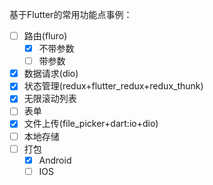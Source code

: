 基于Flutter的常用功能点事例：

- [ ] 路由(fluro)
  - [x] 不带参数
  - [ ] 带参数
- [x] 数据请求(dio)
- [x] 状态管理(redux+flutter_redux+redux_thunk)
- [x] 无限滚动列表
- [ ] 表单
- [x] 文件上传(file_picker+dart:io+dio)
- [ ] 本地存储
- [ ] 打包
  - [x] Android
  - [ ] IOS
